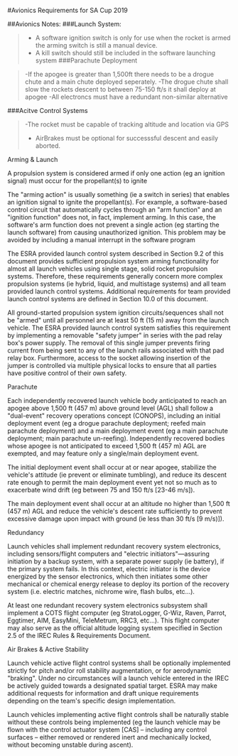#Avionics Requirements for SA Cup 2019


##Avionics Notes:
###Launch System:

>- A software ignition switch is only for use when the rocket is armed the arming switch is still a manual device.
>- A kill switch should still be included in the software launching system
###Parachute Deployment

>-If the apogee is greater than 1,500ft there needs to be a drogue chute and a main chute deployed seperately.
>-The drogue chute shall slow the rockets descent to between 75-150 ft/s it shall deploy at apogee
>-All electroncs must have a redundant non-similar alternative

###Acitve Control Systems
>-The rocket must be capable of tracking altitude and location via GPS
>- AirBrakes must be optional for successsful descent and easily aborted.

Arming & Launch

A propulsion system is considered armed if only one action (eg an ignition signal) must occur for the propellant(s) to
ignite

The "arming action" is usually something (ie a switch in series) that enables an ignition signal to ignite the
propellant(s). For example, a software-based control circuit that automatically cycles through an "arm function" and
an "ignition function" does not, in fact, implement arming. In this case, the software's arm function does not prevent
a single action (eg starting the launch software) from causing unauthorized ignition. This problem may be avoided by
including a manual interrupt in the software program

The ESRA provided launch control system described in Section 9.2 of this document provides sufficient propulsion
system arming functionality for almost all launch vehicles using single stage, solid rocket propulsion systems.
Therefore, these requirements generally concern more complex propulsion systems (ie hybrid, liquid, and multistage
systems) and all team provided launch control systems. Additional requirements for team provided launch control
systems are defined in Section 10.0 of this document.

All ground-started propulsion system ignition circuits/sequences shall not be "armed" until all personnel are at least
50 ft (15 m) away from the launch vehicle. The ESRA provided launch control system satisfies this requirement by
implementing a removable "safety jumper" in series with the pad relay box's power supply. The removal of this single
jumper prevents firing current from being sent to any of the launch rails associated with that pad relay box.
Furthermore, access to the socket allowing insertion of the jumper is controlled via multiple physical locks to ensure
that all parties have positive control of their own safety.

Parachute

Each independently recovered launch vehicle body anticipated to reach an apogee above 1,500 ft (457 m) above
ground level (AGL) shall follow a "dual-event" recovery operations concept (CONOPS), including an initial
deployment event (eg a drogue parachute deployment; reefed main parachute deployment) and a main deployment
event (eg a main parachute deployment; main parachute un-reefing). Independently recovered bodies whose apogee
is not anticipated to exceed 1,500 ft (457 m) AGL are exempted, and may feature only a single/main deployment
event. 

The initial deployment event shall occur at or near apogee, stabilize the vehicle's attitude (ie prevent or eliminate
tumbling), and reduce its descent rate enough to permit the main deployment event yet not so much as to exacerbate
wind drift (eg between 75 and 150 ft/s [23-46 m/s]).

The main deployment event shall occur at an altitude no higher than 1,500 ft (457 m) AGL and reduce the vehicle's
descent rate sufficiently to prevent excessive damage upon impact with ground (ie less than 30 ft/s [9 m/s)]).

Redundancy

Launch vehicles shall implement redundant recovery system electronics, including sensors/flight computers and
"electric initiators"—assuring initiation by a backup system, with a separate power supply (ie battery), if the primary
system fails. In this context, electric initiator is the device energized by the sensor electronics, which then initiates
some other mechanical or chemical energy release to deploy its portion of the recovery system (i.e. electric matches,
nichrome wire, flash bulbs, etc...).

At least one redundant recovery system electronics subsystem shall implement a COTS flight computer (eg
StratoLogger, G-Wiz, Raven, Parrot, Eggtimer, AIM, EasyMini, TeleMetrum, RRC3, etc…). This flight computer
may also serve as the official altitude logging system specified in Section 2.5 of the IREC Rules & Requirements
Document.

Air Brakes & Active Stability

Launch vehicle active flight control systems shall be optionally implemented strictly for pitch and/or roll stability
augmentation, or for aerodynamic "braking". Under no circumstances will a launch vehicle entered in the IREC be
actively guided towards a designated spatial target. ESRA may make additional requests for information and draft
unique requirements depending on the team's specific design implementation.

Launch vehicles implementing active flight controls shall be naturally stable without these controls being implemented
(eg the launch vehicle may be flown with the control actuator system [CAS] – including any control surfaces – either
removed or rendered inert and mechanically locked, without becoming unstable during ascent). 

